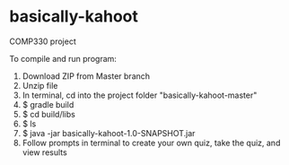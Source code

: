 # basically-kahoot
COMP330 project

To compile and run program:
1) Download ZIP from Master branch
2) Unzip file
3) In terminal, cd into the project folder "basically-kahoot-master"
4) $ gradle build
5) $ cd build/libs
6) $ ls
7) $ java -jar basically-kahoot-1.0-SNAPSHOT.jar
8) Follow prompts in terminal to create your own quiz, take the quiz, and view results